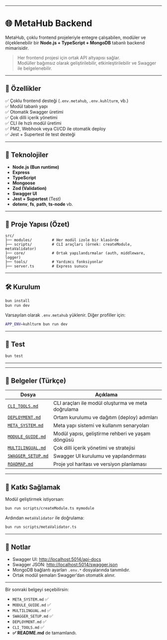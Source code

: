 
---

# 🌐 MetaHub Backend

MetaHub, çoklu frontend projeleriyle entegre çalışabilen, modüler ve ölçeklenebilir bir **Node.js + TypeScript + MongoDB** tabanlı backend mimarisidir.

> Her frontend projesi için ortak API altyapısı sağlar.  
> Modüller bağımsız olarak geliştirilebilir, etkinleştirilebilir ve Swagger ile belgelenebilir.

---

## 🚀 Özellikler

✅ Çoklu frontend desteği (`.env.metahub`, `.env.kuhlturm`, vb.)  
✅ Modül tabanlı yapı  
✅ Otomatik Swagger üretimi  
✅ Çok dilli içerik yönetimi  
✅ CLI ile hızlı modül üretimi  
✅ PM2, Webhook veya CI/CD ile otomatik deploy  
✅ Jest + Supertest ile test desteği

---

## 🧱 Teknolojiler

- **Node.js (Bun runtime)**
- **Express**
- **TypeScript**
- **Mongoose**
- **Zod (Validation)**
- **Swagger UI**
- **Jest + Supertest** (Test)
- **dotenv**, **fs**, **path**, **ts-node** vb.

---

## 📁 Proje Yapısı (Özet)

```
src/
├── modules/         # Her modül izole bir klasörde
├── scripts/         # CLI araçları (örnek: createModule, metaValidator)
├── core/            # Ortak yapılandırmalar (auth, middleware, logger)
├── tools/           # Yardımcı fonksiyonlar
├── server.ts        # Express sunucu
```

---

## 🛠️ Kurulum

```bash
bun install
bun run dev
```

Varsayılan olarak `.env.metahub` yüklenir. Diğer profiller için:

```bash
APP_ENV=kuhlturm bun run dev
```

---

## 🧪 Test

```bash
bun test
```

---

---

## 📘 Belgeler (Türkçe)

| Dosya | Açıklama |
|-------|----------|
| [`CLI_TOOLS.md`](./doc/CLI_TOOLS.md) | CLI araçları ile modül oluşturma ve meta doğrulama |
| [`DEPLOYMENT.md`](./doc/DEPLOYMENT.md) | Ortam kurulumu ve dağıtım (deploy) adımları |
| [`META_SYSTEM.md`](./doc/META_SYSTEM.md) | Meta yapı sistemi ve kullanım senaryoları |
| [`MODULE_GUIDE.md`](./doc/MODULE_GUIDE.md) | Modül yapısı, geliştirme rehberi ve yaşam döngüsü |
| [`MULTILINGUAL.md`](./doc/MULTILINGUAL.md) | Çok dilli içerik yönetimi ve stratejisi |
| [`SWAGGER_SETUP.md`](./doc/SWAGGER_SETUP.md) | Swagger UI kurulumu ve yapılandırması |
| [`ROADMAP.md`](./doc/ROADMAP.md) | Proje yol haritası ve versiyon planlaması |

---

## 🧠 Katkı Sağlamak

Modül geliştirmek istiyorsan:

```bash
bun run scripts/createModule.ts mymodule
```

Ardından `metaValidator` ile doğrulama:

```bash
bun run scripts/metaValidator.ts
```

---

## 📌 Notlar

- Swagger UI: [http://localhost:5014/api-docs](http://localhost:5014/api-docs)  
- Swagger JSON: [http://localhost:5014/swagger.json](http://localhost:5014/swagger.json)
- MongoDB bağlantı ayarları `.env.*` dosyalarında tanımlıdır.
- Ortak modül şemaları Swagger’dan otomatik alınır.

---

Bir sonraki belgeyi seçebilirsin:

- `META_SYSTEM.md` ✅
- `MODULE_GUIDE.md` ✅
- `MULTILINGUAL.md` ✅
- `SWAGGER_SETUP.md` ✅
- `DEPLOYMENT.md` ✅
- `CLI_TOOLS.md` ✅  
- **✅ README.md** de tamamlandı.
